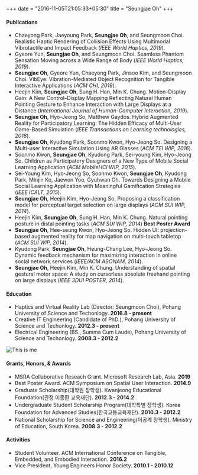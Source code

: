 +++ 
date = "2016-11-05T21:05:33+05:30" 
title = "Seungjae Oh" 
+++

#### Publications
* Chaeyong Park, Jaeyoung Park, **Seungjae Oh**, and Seungmoon Choi. Realistic Haptic Rendering of Collision Effects Using Multimodal Vibrotactile and Impact Feedback (*IEEE World Haptics, 2019*).
* Gyeore Yun, **Seungjae Oh**, and Seungmoon Choi. Seamless Phantom Sensation Moving across a Wide Range of Body (*IEEE World Haptics, 2019*).
* **Seungjae Oh**, Gyeore Yun, Chaeyong Park, Jinsoo Kim, and Seungmoon Choi. VibEye: Vibration-Mediated Object Recognition for Tangible Interactive Applications (*ACM CHI, 2019*).
* Heejin Kim, **Seungjae Oh**, Sung H. Han, Min K. Chung. Motion–Display Gain: A New Control–Display Mapping Reflecting Natural Human Pointing Gesture to Enhance Interaction with Large Displays at a Distance (*International Journal of Human-Computer Interaction, 2019*). 
* **Seungjae Oh**, Hyo-Jeong So, Matthew Gaydos. Hybrid Augmented Reality for Participatory Learning: The Hidden Efficacy of Multi-User Game-Based Simulation (*IEEE Transactions on Learning technologies, 2018*). 
* **Seungjae Oh**, Kyudong Park, Soonmo Kwon, Hyo-Jeong So. Designing a Multi-user Interactive Simulation Using AR Glasses (*ACM TEI WIP, 2016*). 
* Soonmo Kwon, **Seungjae Oh**, Kyudong Park, Sei-young Kim, Hyo-Jeong So. Children as Participatory Designers of a New Type of Mobile Social Learning Application (*ACM MobileHCI WIP, 2015*). 
* Sei-Young Kim, Hyo-Jeong So, Soonmo Kwon, **Seungjae Oh**, Kyudong Park, Minjin Ko, Jaewon Yoo, Gyuhwan Oh. Towards Designing a Mobile Social Learning Application with Meaningful Gamification Strategies (*IEEE ICALT, 2015*). 
* **Seungjae Oh**, Heejin Kim, Hyo-Jeong So. Proposing a classification model for perceptual target selection on large displays (*ACM SUI WIP, 2014*). 
* Heejin Kim, **Seungjae Oh**, Sung H. Han, Min K. Chung. Natural pointing posture in distal pointing tasks (*ACM SUI WIP, 2014*) **Best Poster Award**
* **Seungjae Oh**, Hee-seung Kwon, Hyo-Jeong So. Hidden UI: projection-based augmented reality for map navigation on multi-touch tabletop (*ACM SUI WIP, 2014*). 
* Kyudong Park, **Seungjae Oh**, Heung-Chang Lee, Hyo-Jeong So. Dynamic feedback mechanism for maximizing interaction in online social network services (*IEEE/ACM ASONAM, 2014*).
* **Seungjae Oh**, Heejin Kim, Min K. Chung. Understanding of spatial gestural motor space: A study on cursorless absolute freehand pointing on large displays (*IEEE 3DUI POSTER, 2014*).

#### Education

* Haptics and Virtual Reality Lab (Director: Seungmoon Choi), Pohang University of Science and Techonlogy. **2016.8 - present**
* Creative IT Engineering (Candidate of PhD.), Pohang University of Science and Techonlogy. **2012.3 - present**
* Electrical Engineering (BS., Summa Cum Laude), Pohang University of Science and Techonlogy. **2008.3 - 2012.2**

![This is me][1]

#### Grants, Honors, & Awards
* MSRA Collaborative Reseach Grant. Microsoft Research Lab, Asia. **2019**
* Best Poster Award. ACM Symposium on Spatial User Interaction. **2014.9**
* Graduate Scholarship(대학원 장학생). Kwanjeong Educational Foundation(관정 이종환 교육재단). **2012.3 - 2014.2**
* Undergraduate Student Scholarship Program(대학특별 장학생). Korea Foundation for Advanced Studies(한국고등교육재단). **2010.3 - 2012.2**
* National Scholarship for Science and Engineering(이공계 장학생). Ministry of Education, South Korea. **2008.3 - 2012.2**

#### Activities
* Student Volunteer. ACM International Conference on Tangible, Embedded, and Embodied Interaction. **2016.2**
* Vice President, Young Engineers Honor Society. **2010.1 - 2010.12**


[1]: /img/seungjae.jpg
